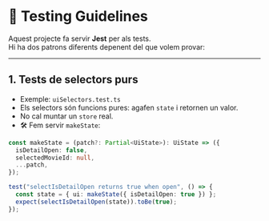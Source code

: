 # 🧪 Testing Guidelines

Aquest projecte fa servir **Jest** per als tests.  
Hi ha dos patrons diferents depenent del que volem provar:

---

## 1. Tests de **selectors purs**

- Exemple: `uiSelectors.test.ts`
- Els selectors són funcions pures: agafen `state` i retornen un valor.
- No cal muntar un `store` real.
- 🛠️ Fem servir `makeState`:

```ts
const makeState = (patch?: Partial<UiState>): UiState => ({
  isDetailOpen: false,
  selectedMovieId: null,
  ...patch,
});

test("selectIsDetailOpen returns true when open", () => {
  const state = { ui: makeState({ isDetailOpen: true }) };
  expect(selectIsDetailOpen(state)).toBe(true);
});
```
